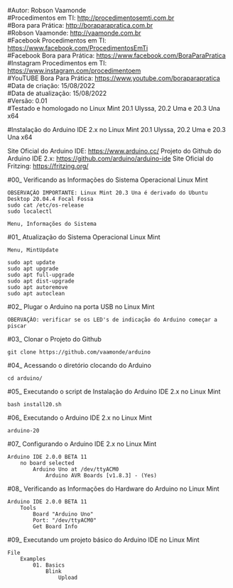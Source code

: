 #Autor: Robson Vaamonde<br>
#Procedimentos em TI: http://procedimentosemti.com.br<br>
#Bora para Prática: http://boraparapratica.com.br<br>
#Robson Vaamonde: http://vaamonde.com.br<br>
#Facebook Procedimentos em TI: https://www.facebook.com/ProcedimentosEmTi<br>
#Facebook Bora para Prática: https://www.facebook.com/BoraParaPratica<br>
#Instagram Procedimentos em TI: https://www.instagram.com/procedimentoem<br>
#YouTUBE Bora Para Prática: https://www.youtube.com/boraparapratica<br>
#Data de criação: 15/08/2022<br>
#Data de atualização: 15/08/2022<br>
#Versão: 0.01<br>
#Testado e homologado no Linux Mint 20.1 Ulyssa, 20.2 Uma e 20.3 Una x64

#Instalação do Arduino IDE 2.x no Linux Mint 20.1 Ulyssa, 20.2 Uma e 20.3 Una x64

Site Oficial do Arduino IDE: https://www.arduino.cc/
Projeto do Github do Arduino IDE 2.x: https://github.com/arduino/arduino-ide
Site Oficial do Fritzing: https://fritzing.org/

#00_ Verificando as Informações do Sistema Operacional Linux Mint<br>

	OBSERVAÇÃO IMPORTANTE: Linux Mint 20.3 Una é derivado do Ubuntu Desktop 20.04.4 Focal Fossa
	sudo cat /etc/os-release
	sudo localectl

	Menu, Informações do Sistema

#01_ Atualização do Sistema Operacional Linux Mint<br>

	Menu, MintUpdate

	sudo apt update
	sudo apt upgrade
	sudo apt full-upgrade
	sudo apt dist-upgrade
	sudo apt autoremove
	sudo apt autoclean

#02_ Plugar o Arduino na porta USB no Linux Mint<br>

	OBERVAÇÃO: verificar se os LED's de indicação do Arduino começar a piscar

#03_ Clonar o Projeto do Github<br>

	git clone https://github.com/vaamonde/arduino

#04_ Acessando o diretório clocando do Arduino<br>

	cd arduino/

#05_ Executando o script de Instalação do Arduino IDE 2.x no Linux Mint<br>

	bash install20.sh

#06_ Executando o Arduino IDE 2.x no Linux Mint<br>

	arduino-20

#07_ Configurando o Arduino IDE 2.x no Linux Mint<br>

	Arduino IDE 2.0.0 BETA 11
		no board selected
			Arduino Uno at /dev/ttyACM0
				Arduino AVR Boards [v1.8.3] - (Yes)

#08_ Verificando as Informações do Hardware do Arduino no Linux Mint<br>

	Arduino IDE 2.0.0 BETA 11
		Tools
			Board "Arduino Uno"
			Port: "/dev/ttyACM0"
			Get Board Info

#09_ Executando um projeto básico do Arduino IDE no Linux Mint<br>

	File
		Examples
			01. Basics
				Blink
					Upload